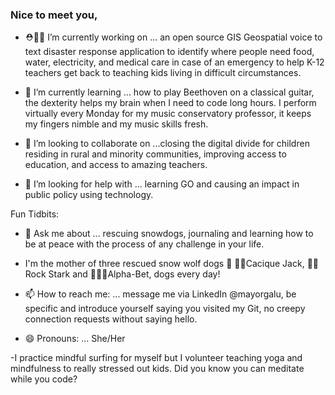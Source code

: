 ### Nice to meet you,

- ⛑👩‍🏫 I’m currently working on ... an open source GIS Geospatial voice to text disaster response application to identify where people need food, water, electricity, and medical care in case of an emergency to help K-12 teachers get back to teaching kids living in difficult circumstances.

- 🌱 I’m currently learning ... how to play Beethoven on a classical guitar, the dexterity helps my brain when I need to code long hours. I perform virtually every Monday for my music conservatory professor, it keeps my fingers nimble and my music skills fresh. 

- 👯 I’m looking to collaborate on ...closing the digital divide for children residing in rural and minority communities, improving access to education, and access to amazing teachers. 

- 🤔 I’m looking for help with ... learning GO and causing an impact in public policy using technology.

Fun Tidbits:

- 💬 Ask me about ... rescuing snowdogs, journaling and learning how to be at peace with the process of any challenge in your life. 

- I'm the mother of three rescued snow wolf dogs 👋 🐺👑Cacique Jack, 🐺🎸Rock Stark and 🐺🤘🏼Alpha-Bet, dogs every day!

- 📫 How to reach me: ... message me via LinkedIn @mayorgalu, be specific and introduce yourself saying you visited my Git, no creepy connection requests without saying hello.

- 😄 Pronouns: ... She/Her

-I practice mindful surfing for myself but I volunteer teaching yoga and mindfulness to really stressed out kids. Did you know you can meditate while you code? 
